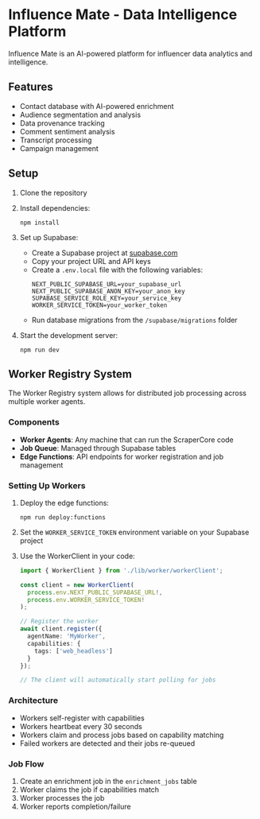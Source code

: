 # Influence Mate - Data Intelligence Platform

Influence Mate is an AI-powered platform for influencer data analytics and intelligence.

## Features

- Contact database with AI-powered enrichment
- Audience segmentation and analysis
- Data provenance tracking
- Comment sentiment analysis
- Transcript processing
- Campaign management

## Setup

1. Clone the repository
2. Install dependencies:
   ```
   npm install
   ```
3. Set up Supabase:
   - Create a Supabase project at [supabase.com](https://supabase.com)
   - Copy your project URL and API keys
   - Create a `.env.local` file with the following variables:
     ```
     NEXT_PUBLIC_SUPABASE_URL=your_supabase_url
     NEXT_PUBLIC_SUPABASE_ANON_KEY=your_anon_key
     SUPABASE_SERVICE_ROLE_KEY=your_service_key
     WORKER_SERVICE_TOKEN=your_worker_token
     ```
   - Run database migrations from the `/supabase/migrations` folder

4. Start the development server:
   ```
   npm run dev
   ```

## Worker Registry System

The Worker Registry system allows for distributed job processing across multiple worker agents.

### Components

- **Worker Agents**: Any machine that can run the ScraperCore code
- **Job Queue**: Managed through Supabase tables
- **Edge Functions**: API endpoints for worker registration and job management

### Setting Up Workers

1. Deploy the edge functions:
   ```
   npm run deploy:functions
   ```

2. Set the `WORKER_SERVICE_TOKEN` environment variable on your Supabase project

3. Use the WorkerClient in your code:
   ```typescript
   import { WorkerClient } from './lib/worker/workerClient';
   
   const client = new WorkerClient(
     process.env.NEXT_PUBLIC_SUPABASE_URL!, 
     process.env.WORKER_SERVICE_TOKEN!
   );
   
   // Register the worker
   await client.register({
     agentName: 'MyWorker',
     capabilities: {
       tags: ['web_headless']
     }
   });
   
   // The client will automatically start polling for jobs
   ```

### Architecture

- Workers self-register with capabilities
- Workers heartbeat every 30 seconds
- Workers claim and process jobs based on capability matching
- Failed workers are detected and their jobs re-queued

### Job Flow

1. Create an enrichment job in the `enrichment_jobs` table
2. Worker claims the job if capabilities match
3. Worker processes the job
4. Worker reports completion/failure